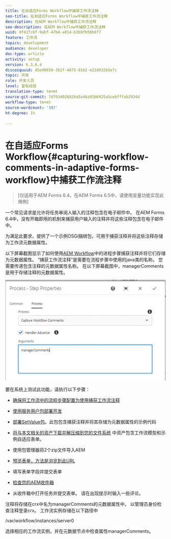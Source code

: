 ```yaml
---
title: 在自适应Forms Workflow中捕获工作流注释
seo-title: 在自适应Forms Workflow中捕获工作流注释
description: 在AEM Workflow中捕获工作流注释
seo-description: 在AEM Workflow中捕获工作流注释
uuid: df41fc6f-9abf-47b4-a014-b3b9fb58b6f7
feature: 工作流
topics: development
audience: developer
doc-type: article
activity: setup
version: 6.3,6.4
discoiquuid: d5e40650-3b1f-4875-91b2-e22d932b5e7c
topic: 开发
role: 开发人员
level: 富有经验
translation-type: tm+mt
source-git-commit: 7d7034026826a5a46a91b6425a5cebfffab2934d
workflow-type: tm+mt
source-wordcount: '397'
ht-degree: 1%

---
```



# 在自适应Forms Workflow{#capturing-workflow-comments-in-adaptive-forms-workflow}中捕获工作流注释

>[仅适用于AEM Forms 6.4。在AEM Forms 6.5中，请使用变量功能实现此用例]

一个常见请求是允许将任务审阅人输入的注释包含在电子邮件中。 在AEM Forms 6.4中，没有开箱即用的机制来捕获用户输入的注释并将这些注释包含在电子邮件中。

为满足此要求，提供了一个示例OSGi捆绑包，可用于捕获注释并将这些注释存储为工作流元数据属性。

以下屏幕截图显示了如何使用[AEM Workflow](http://localhost:4502/editor.html/conf/global/settings/workflow/models/CaptureComments.html)中的进程步骤捕获注释并将它们存储为元数据属性。 “捕获工作流注释”是需要在流程步骤中使用的java类的名称。 您需要传递包含注释的元数据属性名称。 在以下屏幕截图中，managerComments是用于存储注释的元数据属性。

![workflowcomments1](assets/workflowcomments1.gif)

要在系统上测试此功能，请执行以下步骤：
* [确保将工作流中的流程步骤配置为使用捕获工作流注释](http://localhost:4502/editor.html/conf/global/settings/workflow/models/CaptureComments.html)

* [使用服务用户包部署开发](/help/forms/assets/common-osgi-bundles/DevelopingWithServiceUser.jar)

* [部署SetValue包](/help/forms/assets/common-osgi-bundles/SetValueApp.core-1.0-SNAPSHOT.jar)。此包包含捕获注释并将其存储为元数据属性的示例代码

* [将与本文相关的资产下载并解压缩到您的文件系统](assets/capturecomments.zip) 中资产包含工作流模型和示例自适应表单。

* 使用包管理器将2个zip文件导入AEM

* [预览表单，方法是浏览到此URL](http://localhost:4502/content/dam/formsanddocuments/capturecomments/jcr:content?wcmmode=disabled)

* 填写表单字段并提交表单

* [检查您的AEM收件箱](http://localhost:4502/aem/inbox)

* 从收件箱中打开任务并提交表单。 请在出现提示时输入一些评论。

注释将存储在crx中名为managerComments的元数据属性中。 以管理员身份检查注释登录crx。 工作流实例存储在以下路径中

/var/workflow/instances/server0

选择相应的工作流实例，并在元数据节点中检查属性managerComments。

